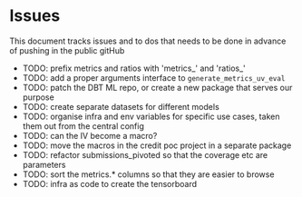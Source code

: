 # Issues
This document tracks issues and to dos that needs to be done in advance of pushing in the public gitHub

* TODO: prefix metrics and ratios with 'metrics_' and 'ratios_'
* TODO: add a proper arguments interface to `generate_metrics_uv_eval`
* TODO: patch the DBT ML repo, or create a new package that serves our purpose
* TODO: create separate datasets for different models
* TODO: organise infra and env variables for specific use cases, taken them out from the central config
* TODO: can the IV become a macro?
* TODO: move the macros in the credit poc project in a separate package
* TODO: refactor submissions_pivoted so that the coverage etc are parameters
* TODO: sort the metrics.* columns so that they are easier to browse
* TODO: infra as code to create the tensorboard 